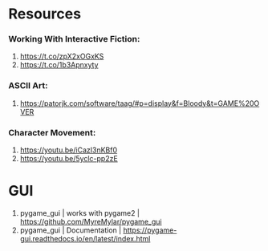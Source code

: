 # Resources

### Working With Interactive Fiction:
1. https://t.co/zpX2xOGxKS
2. https://t.co/1b3Apnxyty

### ASCII Art:
1. https://patorjk.com/software/taag/#p=display&f=Bloody&t=GAME%20OVER

### Character Movement:
1. https://youtu.be/iCazI3nKBf0
2. https://youtu.be/5yclc-pp2zE

# GUI
1. pygame_gui | works with pygame2 | https://github.com/MyreMylar/pygame_gui
2. pygame_gui | Documentation | https://pygame-gui.readthedocs.io/en/latest/index.html
